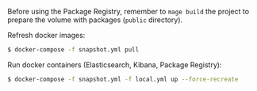 Before using the Package Registry, remember to `mage build` the project to prepare the volume with packages
(`public` directory).

Refresh docker images:

```bash
$ docker-compose -f snapshot.yml pull
```

Run docker containers (Elasticsearch, Kibana, Package Registry):

```bash
$ docker-compose -f snapshot.yml -f local.yml up --force-recreate
```

